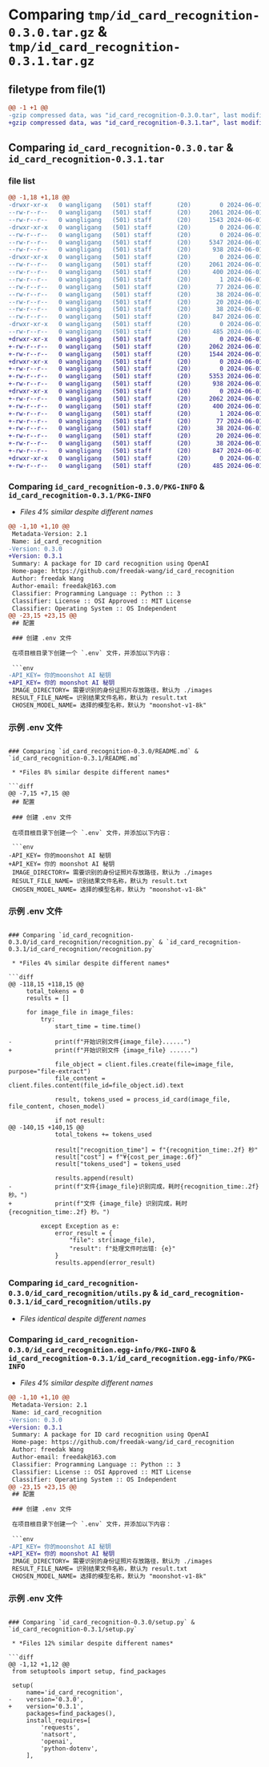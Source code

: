 # Comparing `tmp/id_card_recognition-0.3.0.tar.gz` & `tmp/id_card_recognition-0.3.1.tar.gz`

## filetype from file(1)

```diff
@@ -1 +1 @@
-gzip compressed data, was "id_card_recognition-0.3.0.tar", last modified: Sat Jun  1 13:20:05 2024, max compression
+gzip compressed data, was "id_card_recognition-0.3.1.tar", last modified: Sat Jun  1 13:22:08 2024, max compression
```

## Comparing `id_card_recognition-0.3.0.tar` & `id_card_recognition-0.3.1.tar`

### file list

```diff
@@ -1,18 +1,18 @@
-drwxr-xr-x   0 wangligang   (501) staff       (20)        0 2024-06-01 13:20:05.509343 id_card_recognition-0.3.0/
--rw-r--r--   0 wangligang   (501) staff       (20)     2061 2024-06-01 13:20:05.508803 id_card_recognition-0.3.0/PKG-INFO
--rw-r--r--   0 wangligang   (501) staff       (20)     1543 2024-06-01 13:20:01.000000 id_card_recognition-0.3.0/README.md
-drwxr-xr-x   0 wangligang   (501) staff       (20)        0 2024-06-01 13:20:05.505629 id_card_recognition-0.3.0/id_card_recognition/
--rw-r--r--   0 wangligang   (501) staff       (20)        0 2024-06-01 10:03:56.000000 id_card_recognition-0.3.0/id_card_recognition/__init__.py
--rw-r--r--   0 wangligang   (501) staff       (20)     5347 2024-06-01 12:52:04.000000 id_card_recognition-0.3.0/id_card_recognition/recognition.py
--rw-r--r--   0 wangligang   (501) staff       (20)      938 2024-06-01 10:09:42.000000 id_card_recognition-0.3.0/id_card_recognition/utils.py
-drwxr-xr-x   0 wangligang   (501) staff       (20)        0 2024-06-01 13:20:05.508314 id_card_recognition-0.3.0/id_card_recognition.egg-info/
--rw-r--r--   0 wangligang   (501) staff       (20)     2061 2024-06-01 13:20:05.000000 id_card_recognition-0.3.0/id_card_recognition.egg-info/PKG-INFO
--rw-r--r--   0 wangligang   (501) staff       (20)      400 2024-06-01 13:20:05.000000 id_card_recognition-0.3.0/id_card_recognition.egg-info/SOURCES.txt
--rw-r--r--   0 wangligang   (501) staff       (20)        1 2024-06-01 13:20:05.000000 id_card_recognition-0.3.0/id_card_recognition.egg-info/dependency_links.txt
--rw-r--r--   0 wangligang   (501) staff       (20)       77 2024-06-01 13:20:05.000000 id_card_recognition-0.3.0/id_card_recognition.egg-info/entry_points.txt
--rw-r--r--   0 wangligang   (501) staff       (20)       38 2024-06-01 13:20:05.000000 id_card_recognition-0.3.0/id_card_recognition.egg-info/requires.txt
--rw-r--r--   0 wangligang   (501) staff       (20)       20 2024-06-01 13:20:05.000000 id_card_recognition-0.3.0/id_card_recognition.egg-info/top_level.txt
--rw-r--r--   0 wangligang   (501) staff       (20)       38 2024-06-01 13:20:05.509487 id_card_recognition-0.3.0/setup.cfg
--rw-r--r--   0 wangligang   (501) staff       (20)      847 2024-06-01 13:20:01.000000 id_card_recognition-0.3.0/setup.py
-drwxr-xr-x   0 wangligang   (501) staff       (20)        0 2024-06-01 13:20:05.507922 id_card_recognition-0.3.0/tests/
--rw-r--r--   0 wangligang   (501) staff       (20)      485 2024-06-01 10:10:09.000000 id_card_recognition-0.3.0/tests/test_recognition.py
+drwxr-xr-x   0 wangligang   (501) staff       (20)        0 2024-06-01 13:22:08.715147 id_card_recognition-0.3.1/
+-rw-r--r--   0 wangligang   (501) staff       (20)     2062 2024-06-01 13:22:08.714605 id_card_recognition-0.3.1/PKG-INFO
+-rw-r--r--   0 wangligang   (501) staff       (20)     1544 2024-06-01 13:22:06.000000 id_card_recognition-0.3.1/README.md
+drwxr-xr-x   0 wangligang   (501) staff       (20)        0 2024-06-01 13:22:08.710066 id_card_recognition-0.3.1/id_card_recognition/
+-rw-r--r--   0 wangligang   (501) staff       (20)        0 2024-06-01 10:03:56.000000 id_card_recognition-0.3.1/id_card_recognition/__init__.py
+-rw-r--r--   0 wangligang   (501) staff       (20)     5353 2024-06-01 13:22:06.000000 id_card_recognition-0.3.1/id_card_recognition/recognition.py
+-rw-r--r--   0 wangligang   (501) staff       (20)      938 2024-06-01 10:09:42.000000 id_card_recognition-0.3.1/id_card_recognition/utils.py
+drwxr-xr-x   0 wangligang   (501) staff       (20)        0 2024-06-01 13:22:08.713952 id_card_recognition-0.3.1/id_card_recognition.egg-info/
+-rw-r--r--   0 wangligang   (501) staff       (20)     2062 2024-06-01 13:22:08.000000 id_card_recognition-0.3.1/id_card_recognition.egg-info/PKG-INFO
+-rw-r--r--   0 wangligang   (501) staff       (20)      400 2024-06-01 13:22:08.000000 id_card_recognition-0.3.1/id_card_recognition.egg-info/SOURCES.txt
+-rw-r--r--   0 wangligang   (501) staff       (20)        1 2024-06-01 13:22:08.000000 id_card_recognition-0.3.1/id_card_recognition.egg-info/dependency_links.txt
+-rw-r--r--   0 wangligang   (501) staff       (20)       77 2024-06-01 13:22:08.000000 id_card_recognition-0.3.1/id_card_recognition.egg-info/entry_points.txt
+-rw-r--r--   0 wangligang   (501) staff       (20)       38 2024-06-01 13:22:08.000000 id_card_recognition-0.3.1/id_card_recognition.egg-info/requires.txt
+-rw-r--r--   0 wangligang   (501) staff       (20)       20 2024-06-01 13:22:08.000000 id_card_recognition-0.3.1/id_card_recognition.egg-info/top_level.txt
+-rw-r--r--   0 wangligang   (501) staff       (20)       38 2024-06-01 13:22:08.715244 id_card_recognition-0.3.1/setup.cfg
+-rw-r--r--   0 wangligang   (501) staff       (20)      847 2024-06-01 13:22:06.000000 id_card_recognition-0.3.1/setup.py
+drwxr-xr-x   0 wangligang   (501) staff       (20)        0 2024-06-01 13:22:08.713297 id_card_recognition-0.3.1/tests/
+-rw-r--r--   0 wangligang   (501) staff       (20)      485 2024-06-01 10:10:09.000000 id_card_recognition-0.3.1/tests/test_recognition.py
```

### Comparing `id_card_recognition-0.3.0/PKG-INFO` & `id_card_recognition-0.3.1/PKG-INFO`

 * *Files 4% similar despite different names*

```diff
@@ -1,10 +1,10 @@
 Metadata-Version: 2.1
 Name: id_card_recognition
-Version: 0.3.0
+Version: 0.3.1
 Summary: A package for ID card recognition using OpenAI
 Home-page: https://github.com/freedak-wang/id_card_recognition
 Author: freedak Wang
 Author-email: freedak@163.com
 Classifier: Programming Language :: Python :: 3
 Classifier: License :: OSI Approved :: MIT License
 Classifier: Operating System :: OS Independent
@@ -23,15 +23,15 @@
 ## 配置
 
 ### 创建 .env 文件
 
 在项目根目录下创建一个 `.env` 文件，并添加以下内容：
 
 ```env
-API_KEY= 你的moonshot AI 秘钥
+API_KEY= 你的 moonshot AI 秘钥
 IMAGE_DIRECTORY= 需要识别的身份证照片存放路径，默认为 ./images
 RESULT_FILE_NAME= 识别结果文件名称，默认为 result.txt
 CHOSEN_MODEL_NAME= 选择的模型名称，默认为 "moonshot-v1-8k"
 ```
 
 ### 示例 .env 文件
```

### Comparing `id_card_recognition-0.3.0/README.md` & `id_card_recognition-0.3.1/README.md`

 * *Files 8% similar despite different names*

```diff
@@ -7,15 +7,15 @@
 ## 配置
 
 ### 创建 .env 文件
 
 在项目根目录下创建一个 `.env` 文件，并添加以下内容：
 
 ```env
-API_KEY= 你的moonshot AI 秘钥
+API_KEY= 你的 moonshot AI 秘钥
 IMAGE_DIRECTORY= 需要识别的身份证照片存放路径，默认为 ./images
 RESULT_FILE_NAME= 识别结果文件名称，默认为 result.txt
 CHOSEN_MODEL_NAME= 选择的模型名称，默认为 "moonshot-v1-8k"
 ```
 
 ### 示例 .env 文件
```

### Comparing `id_card_recognition-0.3.0/id_card_recognition/recognition.py` & `id_card_recognition-0.3.1/id_card_recognition/recognition.py`

 * *Files 4% similar despite different names*

```diff
@@ -118,15 +118,15 @@
     total_tokens = 0
     results = []
 
     for image_file in image_files:
         try:
             start_time = time.time()
 
-            print(f"开始识别文件{image_file}......")
+            print(f"开始识别文件 {image_file} ......")
 
             file_object = client.files.create(file=image_file, purpose="file-extract")
             file_content = client.files.content(file_id=file_object.id).text
 
             result, tokens_used = process_id_card(image_file, file_content, chosen_model)
 
             if not result:
@@ -140,15 +140,15 @@
             total_tokens += tokens_used
 
             result["recognition_time"] = f"{recognition_time:.2f} 秒"
             result["cost"] = f"¥{cost_per_image:.6f}"
             result["tokens_used"] = tokens_used
 
             results.append(result)
-            print(f"文件{image_file}识别完成，耗时{recognition_time:.2f}秒。")
+            print(f"文件 {image_file} 识别完成，耗时 {recognition_time:.2f} 秒。")
 
         except Exception as e:
             error_result = {
                 "file": str(image_file),
                 "result": f"处理文件时出错: {e}"
             }
             results.append(error_result)
```

### Comparing `id_card_recognition-0.3.0/id_card_recognition/utils.py` & `id_card_recognition-0.3.1/id_card_recognition/utils.py`

 * *Files identical despite different names*

### Comparing `id_card_recognition-0.3.0/id_card_recognition.egg-info/PKG-INFO` & `id_card_recognition-0.3.1/id_card_recognition.egg-info/PKG-INFO`

 * *Files 4% similar despite different names*

```diff
@@ -1,10 +1,10 @@
 Metadata-Version: 2.1
 Name: id_card_recognition
-Version: 0.3.0
+Version: 0.3.1
 Summary: A package for ID card recognition using OpenAI
 Home-page: https://github.com/freedak-wang/id_card_recognition
 Author: freedak Wang
 Author-email: freedak@163.com
 Classifier: Programming Language :: Python :: 3
 Classifier: License :: OSI Approved :: MIT License
 Classifier: Operating System :: OS Independent
@@ -23,15 +23,15 @@
 ## 配置
 
 ### 创建 .env 文件
 
 在项目根目录下创建一个 `.env` 文件，并添加以下内容：
 
 ```env
-API_KEY= 你的moonshot AI 秘钥
+API_KEY= 你的 moonshot AI 秘钥
 IMAGE_DIRECTORY= 需要识别的身份证照片存放路径，默认为 ./images
 RESULT_FILE_NAME= 识别结果文件名称，默认为 result.txt
 CHOSEN_MODEL_NAME= 选择的模型名称，默认为 "moonshot-v1-8k"
 ```
 
 ### 示例 .env 文件
```

### Comparing `id_card_recognition-0.3.0/setup.py` & `id_card_recognition-0.3.1/setup.py`

 * *Files 12% similar despite different names*

```diff
@@ -1,12 +1,12 @@
 from setuptools import setup, find_packages
 
 setup(
     name='id_card_recognition',
-    version='0.3.0',
+    version='0.3.1',
     packages=find_packages(),
     install_requires=[
         'requests',
         'natsort',
         'openai',
         'python-dotenv',
     ],
```

